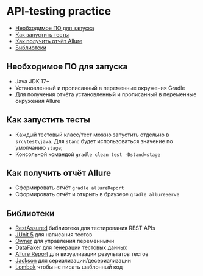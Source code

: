 # API-testing practice

* [Необходимое ПО для запуска](#Необходимое-ПО-для-запуска)
* [Как запустить тесты](#Как-запустить-тесты)
* [Как получить отчёт Allure](#Как-получить-отчёт-Allure)
* [Библиотеки](#Библиотеки)

## Необходимое ПО для запуска

* Java JDK 17+
* Установленный и прописанный в переменные окружения Gradle
* Для получения отчёта установленный и прописанный в переменные окружения Allure

## Как запустить тесты

* Каждый тестовый класс/тест можно запустить отдельно в `src\test\java`. Для `stand` будет использоваться значение по
  умолчанию `stage`;
* Консольной командой `gradle clean test -Dstand=stage`

## Как получить отчёт Allure

* Сформировать отчёт `gradle allureReport`
* Сформировать отчёт и открыть в браузере `gradle allureServe`

## Библиотеки

* [RestAssured](http://rest-assured.io/) библиотека для тестирования REST APIs
* [JUnit 5](https://junit.org/junit5/) для написания тестов
* [Owner](https://matteobaccan.github.io/owner/) для управления переменными
* [DataFaker](https://github.com/datafaker-net/datafaker) для генерации тестовых данных
* [Allure Report](https://docs.qameta.io/allure/) для визуализации результатов тестов
* [Jackson](https://github.com/FasterXML/jackson) для сериализации/десериализации
* [Lombok](https://projectlombok.org/) чтобы не писать шаблонный код
